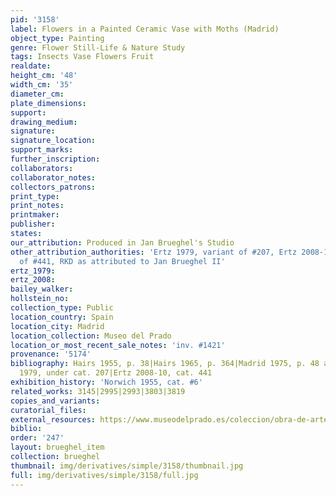 ```yaml
---
pid: '3158'
label: Flowers in a Painted Ceramic Vase with Moths (Madrid)
object_type: Painting
genre: Flower Still-Life & Nature Study
tags: Insects Vase Flowers Fruit
realdate: 
height_cm: '48'
width_cm: '35'
diameter_cm: 
plate_dimensions: 
support: 
drawing_medium: 
signature: 
signature_location: 
support_marks: 
further_inscription: 
collaborators: 
collaborator_notes: 
collectors_patrons: 
print_type: 
print_notes: 
printmaker: 
publisher: 
states: 
our_attribution: Produced in Jan Brueghel's Studio
other_attribution_authorities: 'Ertz 1979, variant of #207, Ertz 2008-10, variant
  of #441, RKD as attributed to Jan Brueghel II'
ertz_1979: 
ertz_2008: 
bailey_walker: 
hollstein_no: 
collection_type: Public
location_country: Spain
location_city: Madrid
location_collection: Museo del Prado
location_or_most_recent_sale_notes: 'inv. #1421'
provenance: '5174'
bibliography: Hairs 1955, p. 38|Hairs 1965, p. 364|Madrid 1975, p. 48 as Jan the Elder|Ertz
  1979, under cat. 207|Ertz 2008-10, cat. 441
exhibition_history: 'Norwich 1955, cat. #6'
related_works: 3145|2995|2993|3803|3819
copies_and_variants: 
curatorial_files: 
external_resources: https://www.museodelprado.es/coleccion/obra-de-arte/florero/f0f402d1-5eee-4414-a306-4232a3568b6f
biblio: 
order: '247'
layout: brueghel_item
collection: brueghel
thumbnail: img/derivatives/simple/3158/thumbnail.jpg
full: img/derivatives/simple/3158/full.jpg
---
```

